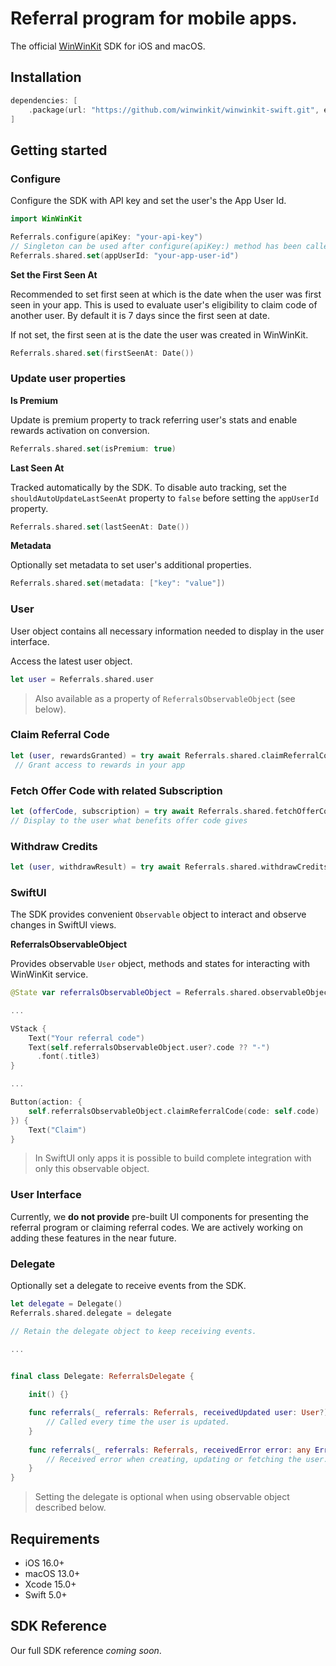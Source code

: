 # Referral program for mobile apps.

The official [WinWinKit](https://winwinkit.com) SDK for iOS and macOS.

## Installation

```swift
dependencies: [
    .package(url: "https://github.com/winwinkit/winwinkit-swift.git", exact: "0.2.0")
]
```

## Getting started

### Configure

Configure the SDK with API key and set the user's the App User Id.

```swift
import WinWinKit

Referrals.configure(apiKey: "your-api-key")
// Singleton can be used after configure(apiKey:) method has been called.
Referrals.shared.set(appUserId: "your-app-user-id")
```

**Set the First Seen At**

Recommended to set first seen at which is the date when the user was first seen in your app.
This is used to evaluate user's eligibility to claim code of another user. By default it is 7 days since the first seen at date. 

If not set, the first seen at is the date the user was created in WinWinKit.

```swift
Referrals.shared.set(firstSeenAt: Date())
```

### Update user properties

**Is Premium**

Update is premium property to track referring user's stats and enable rewards activation on conversion.

```swift
Referrals.shared.set(isPremium: true)
```

**Last Seen At**

Tracked automatically by the SDK. To disable auto tracking, set the `shouldAutoUpdateLastSeenAt` property to `false` before setting the `appUserId` property.

```swift
Referrals.shared.set(lastSeenAt: Date())
```

**Metadata**

Optionally set metadata to set user's additional properties.

```swift
Referrals.shared.set(metadata: ["key": "value"])
```

### User

User object contains all necessary information needed to display in the user interface.

Access the latest user object.

```swift
let user = Referrals.shared.user
```

> Also available as a property of `ReferralsObservableObject` (see below).

### Claim Referral Code

```swift
let (user, rewardsGranted) = try await Referrals.shared.claimReferralCode(code: "XYZ123")
 // Grant access to rewards in your app
```

### Fetch Offer Code with related Subscription

```swift
let (offerCode, subscription) = try await Referrals.shared.fetchOfferCode(offerCodeId: "1234-5678")
// Display to the user what benefits offer code gives
```

### Withdraw Credits
```swift
let (user, withdrawResult) = try await Referrals.shared.withdrawCredits(key: "extra-levels", amount: 5)
```

### SwiftUI

The SDK provides convenient `Observable` object to interact and observe changes in SwiftUI views.

**ReferralsObservableObject**

Provides observable `User` object, methods and states for interacting with WinWinKit service.

```swift
@State var referralsObservableObject = Referrals.shared.observableObject

...

VStack {
    Text("Your referral code")
    Text(self.referralsObservableObject.user?.code ?? "-")
      .font(.title3)
}

...

Button(action: {
    self.referralsObservableObject.claimReferralCode(code: self.code)
}) {
    Text("Claim")
}
```

> In SwiftUI only apps it is possible to build complete integration with only this observable object.

### User Interface

Currently, we **do not provide** pre-built UI components for presenting the referral program or claiming referral codes. We are actively working on adding these features in the near future.

### Delegate

Optionally set a delegate to receive events from the SDK.

```swift
let delegate = Delegate()
Referrals.shared.delegate = delegate

// Retain the delegate object to keep receiving events.

...


final class Delegate: ReferralsDelegate {
    
    init() {}

    func referrals(_ referrals: Referrals, receivedUpdated user: User?) {
        // Called every time the user is updated.
    }
    
    func referrals(_ referrals: Referrals, receivedError error: any Error) {
        // Received error when creating, updating or fetching the user.
    }
}

```

> Setting the delegate is optional when using observable object described below.

## Requirements

- iOS 16.0+
- macOS 13.0+
- Xcode 15.0+
- Swift 5.0+

## SDK Reference

Our full SDK reference _coming soon_.
